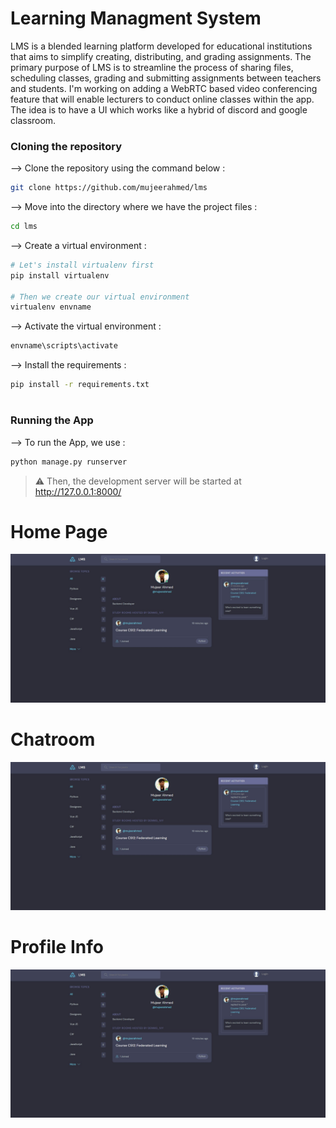 
# Learning Managment System

LMS is a blended learning platform developed for educational institutions that aims to simplify creating, distributing, and grading assignments. The primary purpose of LMS is to streamline the process of sharing files, scheduling classes, grading and submitting assignments between teachers and students. I'm working on adding a WebRTC based video conferencing feature that will enable lecturers to conduct online classes within the app. The idea is to have a UI which works like a hybrid of discord and google classroom.


### Cloning the repository

--> Clone the repository using the command below :

```bash
git clone https://github.com/mujeerahmed/lms

```

--> Move into the directory where we have the project files :

```bash
cd lms

```

--> Create a virtual environment :

```bash
# Let's install virtualenv first
pip install virtualenv

# Then we create our virtual environment
virtualenv envname

```

--> Activate the virtual environment :

```bash
envname\scripts\activate

```

--> Install the requirements :

```bash
pip install -r requirements.txt

```

#

### Running the App

--> To run the App, we use :

```bash
python manage.py runserver

```

> ⚠ Then, the development server will be started at http://127.0.0.1:8000/

#

# Home Page

<img src="static/images/lms2.jpg">

# Chatroom

<img src="static/images/lms2.jpg">

# Profile Info

<img src="static/images/lms2.jpg">
